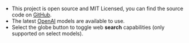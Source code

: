 - This project is open source and MIT Licensed, you can find the source code on [GitHub](https://github.com/rossrobino/gpt).
- The latest [OpenAI](https://platform.openai.com/docs/models) models are available to use.
- Select the globe button to toggle web **search** capabilities (only supported on select models).
